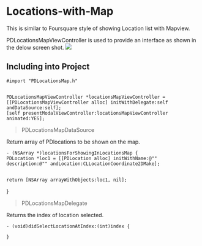 Locations-with-Map
==================

This is similar to Foursquare style of showing Location list with Mapview.

PDLocationsMapViewController is used to provide an interface as shown in the delow screen shot. 
<img src="https://github.com/pradyumnad/Locations-with-Map/Screen 1.">
<img src="">

Including into Project
-----------------------


	#import "PDLocationsMap.h"


	PDLocationsMapViewController *locationsMapViewController = [[PDLocationsMapViewController alloc] initWithDelegate:self andDataSource:self];
    [self presentModalViewController:locationsMapViewController animated:YES];



> PDLocationsMapDataSource

Return array of PDlocations to be shown on the map.

	- (NSArray *)locationsForShowingInLocationsMap {
    PDLocation *loc1 = [[PDLocation alloc] initWithName:@"" description:@"" andLocation:CLLocationCoordinate2DMake];
    

    return [NSArray arrayWithObjects:loc1, nil];
}

> PDLocationsMapDelegate

Returns the index of location selected.

	- (void)didSelectLocationAtIndex:(int)index {
	
   	}